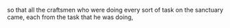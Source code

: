 so that all the craftsmen who were doing every sort of task on the sanctuary came, each from the task that he was doing,
